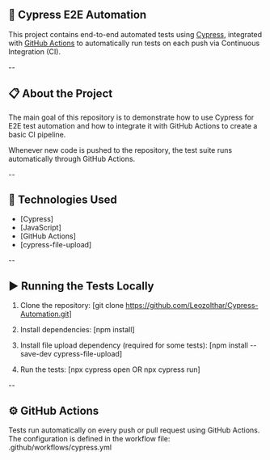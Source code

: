 ## 🚀 **Cypress E2E Automation**

This project contains end-to-end automated tests using [Cypress](https://www.cypress.io/), integrated with [GitHub Actions](https://docs.github.com/actions) to automatically run tests on each push via Continuous Integration (CI).

--

## 📋 **About the Project**

The main goal of this repository is to demonstrate how to use Cypress for E2E test automation and how to integrate it with GitHub Actions to create a basic CI pipeline.

Whenever new code is pushed to the repository, the test suite runs automatically through GitHub Actions.

--

## 🧪 **Technologies Used**

- [Cypress]
- [JavaScript]
- [GitHub Actions]
- [cypress-file-upload]

--

## ▶️ **Running the Tests Locally**

1. Clone the repository:
   [git clone https://github.com/Leozolthar/Cypress-Automation.git]

2. Install dependencies:
  [npm install]

3. Install file upload dependency (required for some tests):
  [npm install --save-dev cypress-file-upload]

4. Run the tests:
  [npx cypress open  OR   npx cypress run]

--

## ⚙️ **GitHub Actions**
Tests run automatically on every push or pull request using GitHub Actions.
The configuration is defined in the workflow file:
  .github/workflows/cypress.yml



